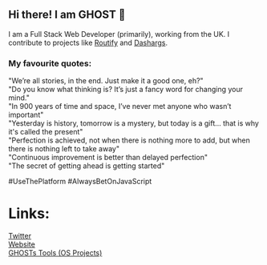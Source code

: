 ## Hi there! I am GHOST 👋
I am a Full Stack Web Developer (primarily), working from the UK. I contribute to projects like [Routify](https://github.com/roxiness/routify) and [Dashargs](https://github.com/ghoststools/dashargs).

### My favourite quotes:

"We’re all stories, in the end. Just make it a good one, eh?"<br />
"Do you know what thinking is? It’s just a fancy word for changing your mind."<br />
"In 900 years of time and space, I’ve never met anyone who wasn’t important"<br />
"Yesterday is history, tomorrow is a mystery, but today is a gift... that is why it's called the present"<br />
"Perfection is achieved, not when there is nothing more to add, but when there is nothing left to take away"<br />
"Continuous improvement is better than delayed perfection"<br />
"The secret of getting ahead is getting started"<br />

#UseThePlatform #AlwaysBetOnJavaScript

# Links:
[Twitter](https://twitter.com/onlyspaceghost)<br />
[Website](https://ghostdev.xyz)<br />
[GHOSTs Tools (OS Projects)](https://github.com/ghoststools)
